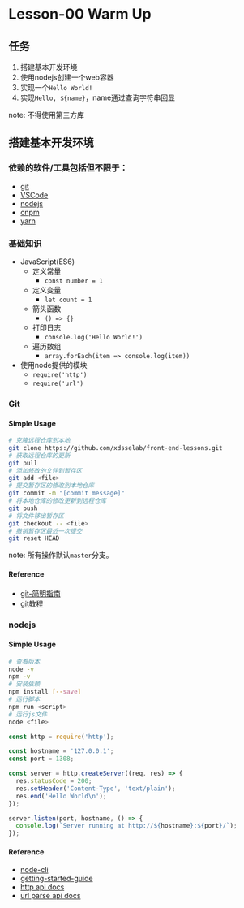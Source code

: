 # Lesson-00 Warm Up

## 任务

1. 搭建基本开发环境
1. 使用nodejs创建一个web容器
1. 实现一个`Hello World!`
1. 实现`Hello, ${name}`，name通过查询字符串回显

note: 不得使用第三方库

## 搭建基本开发环境

### 依赖的软件/工具包括但不限于：

- [git](https://git-scm.com/)
- [VSCode](https://code.visualstudio.com/)
- [nodejs](http://nodejs.org/)
- [cnpm](https://npm.taobao.org/)
- [yarn](https://yarnpkg.com/)

### 基础知识

- JavaScript(ES6)
  - 定义常量
    - `const number = 1`
  - 定义变量
    - `let count = 1`
  - 箭头函数 
    - `() => {}`
  - 打印日志
    - `console.log('Hello World!')`
  - 遍历数组
    - `array.forEach(item => console.log(item))`
- 使用node提供的模块
  - `require('http')`
  - `require('url')`

### Git

#### Simple Usage

```bash
# 克隆远程仓库到本地
git clone https://github.com/xdsselab/front-end-lessons.git
# 获取远程仓库的更新
git pull
# 添加修改的文件到暂存区
git add <file>
# 提交暂存区的修改到本地仓库
git commit -m "[commit message]"
# 将本地仓库的修改更新到远程仓库
git push
# 将文件移出暂存区
git checkout -- <file>
# 撤销暂存区最近一次提交
git reset HEAD
```

note: 所有操作默认`master`分支。

#### Reference

- [git-简明指南](http://rogerdudler.github.io/git-guide/index.zh.html)
- [git教程](https://www.liaoxuefeng.com/wiki/0013739516305929606dd18361248578c67b8067c8c017b000)

### nodejs

#### Simple Usage

```bash
# 查看版本
node -v
npm -v
# 安装依赖
npm install [--save]
# 运行脚本
npm run <script>
# 运行js文件
node <file>
```

```js
const http = require('http');

const hostname = '127.0.0.1';
const port = 1308;

const server = http.createServer((req, res) => {
  res.statusCode = 200;
  res.setHeader('Content-Type', 'text/plain');
  res.end('Hello World\n');
});

server.listen(port, hostname, () => {
  console.log(`Server running at http://${hostname}:${port}/`);
});
```

#### Reference

- [node-cli](https://nodejs.org/api/cli.html)
- [getting-started-guide](https://nodejs.org/en/docs/guides/getting-started-guide/)
- [http api docs](https://nodejs.org/dist/latest-v8.x/docs/api/http.html)
- [url parse api docs](https://nodejs.org/dist/latest-v8.x/docs/api/url.html#url_url_parse_urlstring_parsequerystring_slashesdenotehost)

